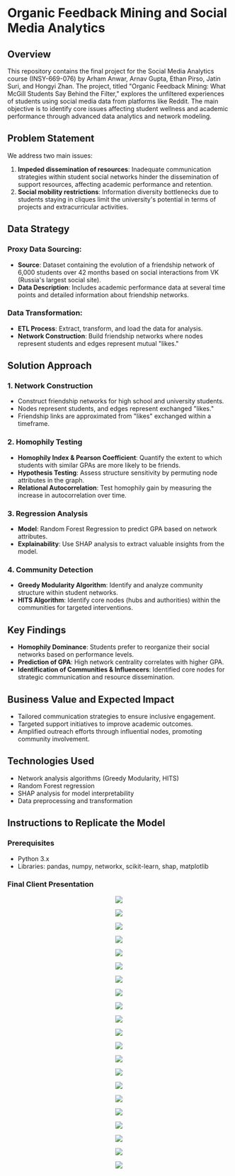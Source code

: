 # Organic Feedback Mining and Social Media Analytics

## Overview

This repository contains the final project for the Social Media Analytics course (INSY-669-076) by Arham Anwar, Arnav Gupta, Ethan Pirso, Jatin Suri, and Hongyi Zhan. The project, titled "Organic Feedback Mining: What McGill Students Say Behind the Filter," explores the unfiltered experiences of students using social media data from platforms like Reddit. The main objective is to identify core issues affecting student wellness and academic performance through advanced data analytics and network modeling.

## Problem Statement

We address two main issues:
1. **Impeded dissemination of resources**: Inadequate communication strategies within student social networks hinder the dissemination of support resources, affecting academic performance and retention.
2. **Social mobility restrictions**: Information diversity bottlenecks due to students staying in cliques limit the university's potential in terms of projects and extracurricular activities.

## Data Strategy

### Proxy Data Sourcing:
- **Source**: Dataset containing the evolution of a friendship network of 6,000 students over 42 months based on social interactions from VK (Russia's largest social site).
- **Data Description**: Includes academic performance data at several time points and detailed information about friendship networks.

### Data Transformation:
- **ETL Process**: Extract, transform, and load the data for analysis.
- **Network Construction**: Build friendship networks where nodes represent students and edges represent mutual "likes."

## Solution Approach

### 1. Network Construction
- Construct friendship networks for high school and university students.
- Nodes represent students, and edges represent exchanged "likes."
- Friendship links are approximated from "likes" exchanged within a timeframe.

### 2. Homophily Testing
- **Homophily Index & Pearson Coefficient**: Quantify the extent to which students with similar GPAs are more likely to be friends.
- **Hypothesis Testing**: Assess structure sensitivity by permuting node attributes in the graph.
- **Relational Autocorrelation**: Test homophily gain by measuring the increase in autocorrelation over time.

### 3. Regression Analysis
- **Model**: Random Forest Regression to predict GPA based on network attributes.
- **Explainability**: Use SHAP analysis to extract valuable insights from the model.

### 4. Community Detection
- **Greedy Modularity Algorithm**: Identify and analyze community structure within student networks.
- **HITS Algorithm**: Identify core nodes (hubs and authorities) within the communities for targeted interventions.

## Key Findings

- **Homophily Dominance**: Students prefer to reorganize their social networks based on performance levels.
- **Prediction of GPA**: High network centrality correlates with higher GPA.
- **Identification of Communities & Influencers**: Identified core nodes for strategic communication and resource dissemination.

## Business Value and Expected Impact

- Tailored communication strategies to ensure inclusive engagement.
- Targeted support initiatives to improve academic outcomes.
- Amplified outreach efforts through influential nodes, promoting community involvement.

## Technologies Used

- Network analysis algorithms (Greedy Modularity, HITS)
- Random Forest regression
- SHAP analysis for model interpretability
- Data preprocessing and transformation

## Instructions to Replicate the Model

### Prerequisites

- Python 3.x
- Libraries: pandas, numpy, networkx, scikit-learn, shap, matplotlib

### Final Client Presentation
<p align="center">
  <img src="https://github.com/arham-anwar/SocialMediaAnalytics_GroupProject/blob/final/02_Powerpoint/powerpoint/Slide1.jpeg" >
</p>

<p align="center">
  <img src="https://github.com/arham-anwar/SocialMediaAnalytics_GroupProject/blob/final/02_Powerpoint/powerpoint/Slide2.jpeg" >
</p>

<p align="center">
  <img src="https://github.com/arham-anwar/SocialMediaAnalytics_GroupProject/blob/final/02_Powerpoint/powerpoint/Slide3.jpeg" >
</p>

<p align="center">
  <img src="https://github.com/arham-anwar/SocialMediaAnalytics_GroupProject/blob/final/02_Powerpoint/powerpoint/Slide4.jpeg" >
</p>

<p align="center">
  <img src="https://github.com/arham-anwar/SocialMediaAnalytics_GroupProject/blob/final/02_Powerpoint/powerpoint/Slide5.jpeg" >
</p>

<p align="center">
  <img src="https://github.com/arham-anwar/SocialMediaAnalytics_GroupProject/blob/final/02_Powerpoint/powerpoint/Slide6.jpeg" >
</p>

<p align="center">
  <img src="https://github.com/arham-anwar/SocialMediaAnalytics_GroupProject/blob/final/02_Powerpoint/powerpoint/Slide7.jpeg" >
</p>

<p align="center">
  <img src="https://github.com/arham-anwar/SocialMediaAnalytics_GroupProject/blob/final/02_Powerpoint/powerpoint/Slide8.jpeg" >
</p>

<p align="center">
  <img src="https://github.com/arham-anwar/SocialMediaAnalytics_GroupProject/blob/final/02_Powerpoint/powerpoint/Slide9.jpeg" >
</p>

<p align="center">
  <img src="https://github.com/arham-anwar/SocialMediaAnalytics_GroupProject/blob/final/02_Powerpoint/powerpoint/Slide10.jpeg" >
</p>

<p align="center">
  <img src="https://github.com/arham-anwar/SocialMediaAnalytics_GroupProject/blob/final/02_Powerpoint/powerpoint/Slide11.jpeg" >
</p>

<p align="center">
  <img src="https://github.com/arham-anwar/SocialMediaAnalytics_GroupProject/blob/final/02_Powerpoint/powerpoint/Slide12.jpeg" >
</p>

<p align="center">
  <img src="https://github.com/arham-anwar/SocialMediaAnalytics_GroupProject/blob/final/02_Powerpoint/powerpoint/Slide13.jpeg" >
</p>

<p align="center">
  <img src="https://github.com/arham-anwar/SocialMediaAnalytics_GroupProject/blob/final/02_Powerpoint/powerpoint/Slide14.jpeg" >
</p>

<p align="center">
  <img src="https://github.com/arham-anwar/SocialMediaAnalytics_GroupProject/blob/final/02_Powerpoint/powerpoint/Slide15.jpeg" >
</p>

<p align="center">
  <img src="https://github.com/arham-anwar/SocialMediaAnalytics_GroupProject/blob/final/02_Powerpoint/powerpoint/Slide16.jpeg" >
</p>

<p align="center">
  <img src="https://github.com/arham-anwar/SocialMediaAnalytics_GroupProject/blob/final/02_Powerpoint/powerpoint/Slide17.jpeg" >
</p>

<p align="center">
  <img src="https://github.com/arham-anwar/SocialMediaAnalytics_GroupProject/blob/final/02_Powerpoint/powerpoint/Slide18.jpeg" >
</p>

<p align="center">
  <img src="https://github.com/arham-anwar/SocialMediaAnalytics_GroupProject/blob/final/02_Powerpoint/powerpoint/Slide19.jpeg" >
</p>

<p align="center">
  <img src="https://github.com/arham-anwar/SocialMediaAnalytics_GroupProject/blob/final/02_Powerpoint/powerpoint/Slide20.jpeg" >
</p>

<p align="center">
  <img src="https://github.com/arham-anwar/SocialMediaAnalytics_GroupProject/blob/final/02_Powerpoint/powerpoint/Slide21.jpeg" >
</p>
